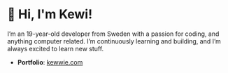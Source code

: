 # 👋 Hi, I'm Kewi!

I’m an 19-year-old developer from Sweden with a passion for coding, and anything computer related. I’m continuously learning and building, and I’m always excited to learn new stuff.

- **Portfolio**: [kewwie.com](https://kewwie.com)

